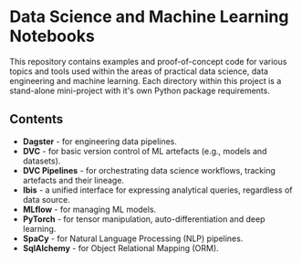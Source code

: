# Data Science and Machine Learning Notebooks

This repository contains examples and proof-of-concept code for various topics and tools used within the areas of practical data science, data engineering and machine learning. Each directory within this project is a stand-alone mini-project with it's own Python package requirements.

## Contents

- **Dagster** - for engineering data pipelines.
- **DVC** - for basic version control of ML artefacts (e.g., models and datasets).
- **DVC Pipelines** - for orchestrating data science workflows, tracking artefacts and their lineage.
- **Ibis** - a unified interface for expressing analytical queries, regardless of data source.
- **MLflow** - for managing ML models.
- **PyTorch** - for tensor manipulation, auto-differentiation and deep learning.
- **SpaCy** - for Natural Language Processing (NLP) pipelines.
- **SqlAlchemy** - for Object Relational Mapping (ORM).

